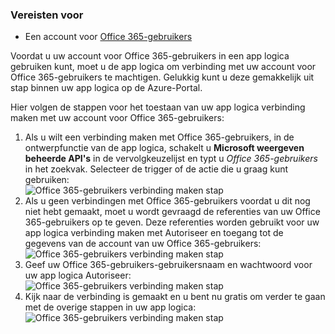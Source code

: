 ### <a name="prerequisites"></a>Vereisten voor

- Een account voor [Office 365-gebruikers](https://office365.com)  


Voordat u uw account voor Office 365-gebruikers in een app logica gebruiken kunt, moet u de app logica om verbinding met uw account voor Office 365-gebruikers te machtigen. Gelukkig kunt u deze gemakkelijk uit stap binnen uw app logica op de Azure-Portal.  

Hier volgen de stappen voor het toestaan van uw app logica verbinding maken met uw account voor Office 365-gebruikers:  
1. Als u wilt een verbinding maken met Office 365-gebruikers, in de ontwerpfunctie van de app logica, schakelt u **Microsoft weergeven beheerde API's** in de vervolgkeuzelijst en typt u *Office 365-gebruikers* in het zoekvak. Selecteer de trigger of de actie die u graag kunt gebruiken:  
![Office 365-gebruikers verbinding maken stap](./media/connectors-create-api-office365users/office365users-1.png)  
2. Als u geen verbindingen met Office 365-gebruikers voordat u dit nog niet hebt gemaakt, moet u wordt gevraagd de referenties van uw Office 365-gebruikers op te geven. Deze referenties worden gebruikt voor uw app logica verbinding maken met Autoriseer en toegang tot de gegevens van de account van uw Office 365-gebruikers:  
![Office 365-gebruikers verbinding maken stap](./media/connectors-create-api-office365users/office365users-2.png)  
3. Geef uw Office 365-gebruikers-gebruikersnaam en wachtwoord voor uw app logica Autoriseer:  
 ![Office 365-gebruikers verbinding maken stap](./media/connectors-create-api-office365users/office365users-3.png)  
4. Kijk naar de verbinding is gemaakt en u bent nu gratis om verder te gaan met de overige stappen in uw app logica:  
![Office 365-gebruikers verbinding maken stap](./media/connectors-create-api-office365users/office365users-4.png)  
  